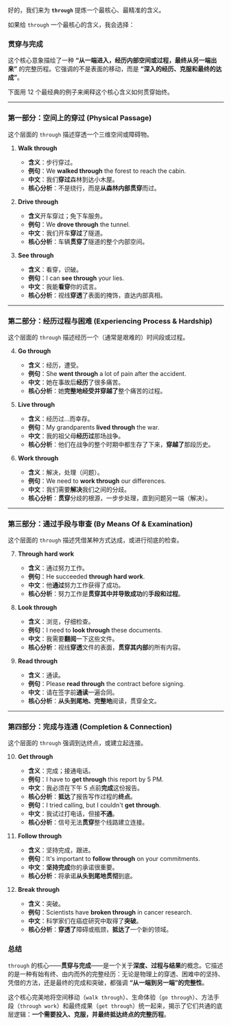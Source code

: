 好的，我们来为 **`through`** 提炼一个最核心、最精准的含义。

如果给 `through` 一个最核心的含义，我会选择：

### **贯穿与完成**

这个核心意象描绘了一种 **“从一端进入，经历内部空间或过程，最终从另一端出来”** 的完整历程。它强调的不是表面的移动，而是 **“深入的经历、克服和最终的达成”**。

下面用 12 个最经典的例子来阐释这个核心含义如何贯穿始终。

---

### **第一部分：空间上的穿过 (Physical Passage)**

这个层面的 `through` 描述穿透一个三维空间或障碍物。

1.  **Walk through**

    - **含义**：步行穿过。
    - **例句**：We **walked through** the forest to reach the cabin.
    - **中文**：我们**穿过**森林到达小木屋。
    - **核心分析**：不是绕行，而是**从森林内部贯穿**而过。

2.  **Drive through**

    - **含义**开车穿过；免下车服务。
    - **例句**：We **drove through** the tunnel.
    - **中文**：我们开车**穿过**了隧道。
    - **核心分析**：车辆**贯穿了**隧道的整个内部空间。

3.  **See through**
    - **含义**：看穿，识破。
    - **例句**：I can **see through** your lies.
    - **中文**：我能**看穿**你的谎言。
    - **核心分析**：视线**穿透**了表面的掩饰，直达内部真相。

---

### **第二部分：经历过程与困难 (Experiencing Process & Hardship)**

这个层面的 `through` 描述经历一个（通常是艰难的）时间段或过程。

4.  **Go through**

    - **含义**：经历，遭受。
    - **例句**：She **went through** a lot of pain after the accident.
    - **中文**：她在事故后**经历**了很多痛苦。
    - **核心分析**：她**完整地经受并穿越了**整个痛苦的过程。

5.  **Live through**

    - **含义**：经历过...而幸存。
    - **例句**：My grandparents **lived through** the war.
    - **中文**：我的祖父母**经历过**那场战争。
    - **核心分析**：他们在战争的整个时期中都生存了下来，**穿越了**那段历史。

6.  **Work through**
    - **含义**：解决，处理（问题）。
    - **例句**：We need to **work through** our differences.
    - **中文**：我们需要**解决**我们之间的分歧。
    - **核心分析**：**贯穿**分歧的根源，一步步处理，直到问题另一端（解决）。

---

### **第三部分：通过手段与审查 (By Means Of & Examination)**

这个层面的 `through` 描述凭借某种方式达成，或进行彻底的检查。

7.  **Through hard work**

    - **含义**：通过努力工作。
    - **例句**：He succeeded **through hard work**.
    - **中文**：他**通过**努力工作获得了成功。
    - **核心分析**：努力工作是**贯穿其中并导致成功**的**手段和过程**。

8.  **Look through**

    - **含义**：浏览，仔细检查。
    - **例句**：I need to **look through** these documents.
    - **中文**：我需要**翻阅**一下这些文件。
    - **核心分析**：视线**穿透**文件的表面，**贯穿其内部**的所有内容。

9.  **Read through**
    - **含义**：通读。
    - **例句**：Please **read through** the contract before signing.
    - **中文**：请在签字前**通读**一遍合同。
    - **核心分析**：**从头到尾地、完整地**阅读，贯穿全文。

---

### **第四部分：完成与连通 (Completion & Connection)**

这个层面的 `through` 强调到达终点，或建立起连接。

10. **Get through**

    - **含义**：完成；接通电话。
    - **例句**：I have to **get through** this report by 5 PM.
    - **中文**：我必须在下午 5 点前**完成**这份报告。
    - **核心分析**：**抵达**了报告写作过程的**终点**。
    - **例句**：I tried calling, but I couldn't **get through**.
    - **中文**：我试过打电话，但接**不通**。
    - **核心分析**：信号无法**贯穿**整个线路建立连接。

11. **Follow through**

    - **含义**：坚持完成，跟进。
    - **例句**：It's important to **follow through** on your commitments.
    - **中文**：**坚持完成**你的承诺很重要。
    - **核心分析**：将承诺**从头到尾地贯彻**到底。

12. **Break through**
    - **含义**：突破。
    - **例句**：Scientists have **broken through** in cancer research.
    - **中文**：科学家们在癌症研究中取得了**突破**。
    - **核心分析**：**穿透了**障碍或瓶颈，**抵达了**一个新的领域。

### **总结**

`through` 的核心——**贯穿与完成**——是一个关于**深度、过程与结果**的概念。它描述的是一种有始有终、由内而外的完整经历：无论是物理上的穿透、困难中的坚持、凭借的方法，还是最终的完成和突破，都强调 **“从一端到另一端”的完整性**。

这个核心完美地将空间移动（`walk through`）、生命体验（`go through`）、方法手段（`through work`）和最终成果（`get through`）统一起来，揭示了它们共通的底层逻辑：**一个需要投入、克服，并最终抵达终点的完整历程**。
